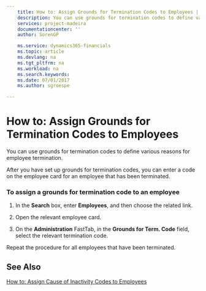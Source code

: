 ```yaml
---
    title: How to: Assign Grounds for Termination Codes to Employees | Microsoft Docs
    description: You can use grounds for termination codes to define various reasons for employee termination.
    services: project-madeira
    documentationcenter: ''
    author: SorenGP

    ms.service: dynamics365-financials
    ms.topic: article
    ms.devlang: na
    ms.tgt_pltfrm: na
    ms.workload: na
    ms.search.keywords:
    ms.date: 07/01/2017
    ms.author: sgroespe

---
```

# How to: Assign Grounds for Termination Codes to Employees
You can use grounds for termination codes to define various reasons for employee termination.  
  
 After you have set up grounds for termination codes, you can enter a code on the employee card for an employee that has been terminated.  
  
### To assign a grounds for termination code to an employee  
  
1.  In the **Search** box, enter **Employees**, and then choose the related link.  
  
2.  Open the relevant employee card.  
  
3.  On the **Administration** FastTab, in the **Grounds for Term. Code** field, select the relevant termination code.  
  
 Repeat the procedure for all employees that have been terminated.  
  
## See Also  
 [How to: Assign Cause of Inactivity Codes to Employees](../how-to-assign-cause-of-inactivity-codes-to-employees.md)